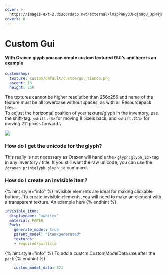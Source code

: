 ```yaml
---
cover: >-
  https://images-ext-2.discordapp.net/external/lXJpPHHy3JFqjn9qU_JpNHjaP2edFMFvnQjuYvTghYE/https/mcmodels.net/wp-content/uploads/2022/01/image-1.png
coverY: 0
---
```


# Custom Gui

#### With Oraxen glyph you can create custom textured GUI's and here is an example

```yaml
customshop:
  texture: custom/default/custom/gui_tienda.png
  ascent: 13
  height: 256
```

The textures cannot be higher resolution than 256x256 and name of the texture must be all lowercase without spaces, as with all Resourcepack files.\
To adjust the horizontal position of your texture/glyph in the inventory, use the shift-tag. `<shift:-8>` for moving 8 pixels back, and `<shift:211>` for moving 211 pixels forward.\

![](https://images-ext-2.discordapp.net/external/lXJpPHHy3JFqjn9qU\_JpNHjaP2edFMFvnQjuYvTghYE/https/mcmodels.net/wp-content/uploads/2022/01/image-1.png)

### How do I get the unicode for the glyph?
This really is not necessary as Oraxen will handle the `<glyph:glyph_id>` tag in any inventory / title.
If you still want the raw unicode, you can use the `/oraxen printglyph glyph_id` command.

### How do I create an invisible item?

{% hint style="info" %}
Invisible elements are ideal for making clickable buttons. To create invisible elements, you will need to make an element with a transparent texture. An example here
{% endhint %}

```yaml
invisible_item:
  displayname: "<white>"
  material: PAPER
  Pack:
    generate_model: true
    parent_model: "item/generated"
    textures:
    - required/particle
```

{% hint style="info" %}
To add a custom CustomModelData use after the `pack`
{% endhint %}

```yaml
    custom_model_data: 321
```
